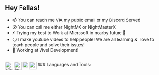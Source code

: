## Hey Fellas!

- 📫 You can reach me VIA my public email or my Discord Server!
- 😮 You can call me either NightMX or NightMasterX
- ⚡ Trying my best to Work at Microsoft in nearby future 🤞
- 😏 I make youtube videos to help people! We are all learning & I love to teach people and solve their issues!
- 💼 Working at Vivel Development!
<br>
### Languages and Tools:
<img align="left" alt="Visual Studio Code" width="26px" src="https://i.imgur.com/LwSdAlE.png" />
<img align="left" alt="html" width="26px" src="https://i.imgur.com/1VQeKGP.png" />
<img align="left" alt="css" width="18px" src="https://i.imgur.com/Zsnk6xl.png" />
<img align="left" alt="python" width="24px" src="https://upload.wikimedia.org/wikipedia/commons/thumb/c/c3/Python-logo-notext.svg/768px-Python-logo-notext.svg.png" /><br />
</div>
